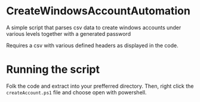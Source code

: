 # CreateWindowsAccountAutomation
A simple script that parses csv data to create windows accounts under various levels together with a generated password

Requires a csv with various defined headers as displayed in the code.

# Running the script
Folk the code and extract into your prefferred directory. Then, right click the `createAccount.ps1` file and choose open with powershell.
